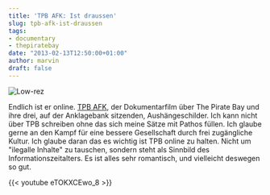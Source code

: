 ```yaml
---
title: 'TPB AFK: Ist draussen'
slug: tpb-afk-ist-draussen
tags:
- documentary
- thepiratebay
date: "2013-02-13T12:50:00+01:00"
author: marvin
draft: false
---
```

![Low-rez](/images/Low-rez.jpg)

Endlich ist er online. [TPB AFK](http://watch.tpbafk.tv/), der
Dokumentarfilm über The Pirate Bay und ihre drei, auf der Anklagebank
sitzenden, Aushängeschilder. Ich kann nicht über TPB schreiben ohne das
sich meine Sätze mit Pathos füllen. Ich glaube gerne an den Kampf für
eine bessere Gesellschaft durch frei zugängliche Kultur. Ich glaube
daran das es wichtig ist TPB online zu halten. Nicht um "ilegalle
Inhalte" zu tauschen, sondern steht als Sinnbild des
Informationszeitalters. Es ist alles sehr romantisch, und vielleicht
deswegen so gut.

{{< youtube eTOKXCEwo_8 >}}